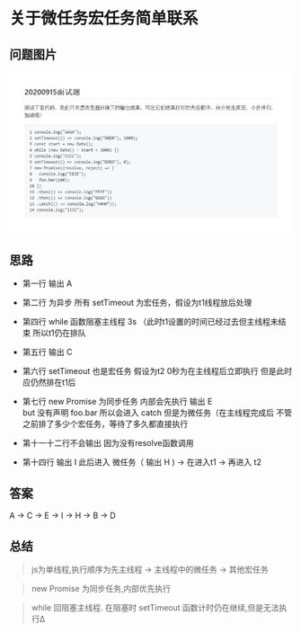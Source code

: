 # 关于微任务宏任务简单联系

## 问题图片

![问题](./images/20200915_1.jpeg)

## 思路
 
- 第一行 输出 A

- 第二行 为异步 所有 setTimeout 为宏任务，假设为t1线程放后处理

- 第四行 while 函数阻塞主线程 3s （此时t1设置的时间已经过去但主线程未结束 所以t1仍在排队

- 第五行 输出 C

- 第六行 setTimeout 也是宏任务 假设为t2 0秒为在主线程后立即执行 但是此时应仍然排在t1后

- 第七行 new Promise 为同步任务 内部会先执行 输出 E <br/> 
but 没有声明 foo.bar 所以会进入 catch 但是为微任务（在主线程完成后 不管之前排了多少个宏任务，等待了多久都直接执行

- 第十一十二行不会输出 因为没有resolve函数调用

- 第十四行 输出 I 此后进入 微任务（ 输出 H ) -> 在进入t1 -> 再进入 t2

## 答案

A -> C -> E -> I -> H -> B -> D

## 总结

> js为单线程,执行顺序为先主线程 -> 主线程中的微任务 -> 其他宏任务

> new Promise 为同步任务,内部优先执行

> while 回阻塞主线程. 在阻塞时 setTimeout 函数计时仍在继续,但是无法执行∆